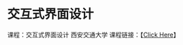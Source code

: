 # 交互式界面设计

课程：交互式界面设计 西安交通大学
课程链接：【[Click Here](https://www.icourse163.org/course/XIYOU-1003187007)】
